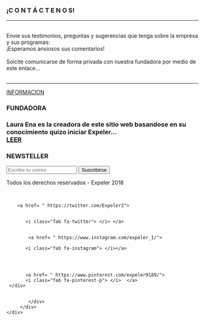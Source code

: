 <script defer src="https://use.fontawesome.com/releases/v5.0.13/js/all.js" integrity="sha384-xymdQtn1n3lH2wcu0qhcdaOpQwyoarkgLVxC/wZ5q7h9gHtxICrpcaSUfygqZGOe" crossorigin="anonymous"></script>

<link rel= "stylesheet" href ="C:\Users\otram\OneDrive\Escritorio\testimonial2\css\estilos.css">


<div class= "info-container">
<div class="info-main">


 <h3> ¡C O N T Á C T E N O S! </h3>
 
<p> 


 <hr>
 
   <br>
Envie sus testimonios, preguntas  y sugerencias que tenga sobre la empresa y sus programas: <br>
¡Esperamos ansiosos sus comentarios!

<br>

 <br>
 Solcite comunicarse de forma privada con nuestra fundadora por medio de este enlace...
 <br>
  <br>

<hr>

 
</p>
       <a href= "https://expelerpiloto.blogspot.com/p/contacto.html " > INFORMACION </a>
	   
	   
</div>
</div>

<div class="Piepage"> 
<div class="footer-container">
   <div class="footer-main">
   <div class= "footer-columna">
    <h3> FUNDADORA  <h3>
	<p> Laura Ena es la creadora de este sitio web basandose en su conocimiento quizo iniciar Expeler...
 <br> <a href= "#" > LEER </a>
	</p>
	</div> 

   <div class= "footer-columna">
           <h3> NEWSTELLER </h3>
<Input type="email" placeholder ="Escribe tu correo">
<input type= "submit"   value= "Suscribirse" >

</div>



   


</div>
</div>



<div class="footer-pie">
   <div class="main-pie">
     <div class="footer-copy">
 
 <p class = "parrafo2">
<i class="far fa-copyright">  </i>  
     Todos los derechos reservados - Expeler 2018 </p>

<br> 

<div class = "footer-redes">
          <a href= "https://www.facebook.com/Expeler-486880365059712/"> <i class="fab fa-facebook-f" > </i> </a>
		 
		   
		   
        <a href= " https://twitter.com/Expeler2">

		
           <i class="fab fa-twitter"> </i> </a>

		   
		    <a href= " https://www.instagram.com/expeler_1/">

		   <i class="fab fa-instagram"> </i></a>
		   
		   
		   
		   
		   <a href= " https://www.pinterest.com/expeler9189/">
		   <i class="fab fa-pinterest-p"> </i>  </a>
	 </div>
	 
	 
            </div>
         </div>
    </div>



</div>
